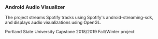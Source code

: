 ### Android Audio Visualizer

The project streams Spotify tracks using Spotify's android-streaming-sdk, and displays audio visualizations using OpenGL.

Portland State University
Capstone 2018/2019 Fall/Winter project
